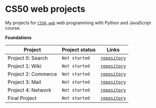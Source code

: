 # CS50 web projects
My projects for [`CS50 web`](https://cs50.harvard.edu/web/2020/) web programming with Python and JavaScript course.

**Foundations**

|Project                        |Project status                      |   Links                               
|-------------------------------|------------------------------------|---------------------------------------|
| Project 0: Search             | <code>Not started</code>           | 	 [`repository`](https://github.com/elinamad/CS50-web-projects/tree/main/search) 
| Project 1: Wiki               | <code>Not started</code>           | 	 [`repository`](https://github.com/elinamad/CS50-web-projects/tree/main/wiki)
| Project 2: Commerce           | <code>Not started</code>           | 	 [`repository`](https://github.com/elinamad/CS50-web-projects/tree/main/commerce)
| Project 3: Mail               | <code>Not started</code>           | 	 [`repository`](https://github.com/elinamad/CS50-web-projects/tree/main/mail)
| Project 4: Network            | <code>Not started</code>           | 	 [`repository`](https://github.com/elinamad/CS50-web-projects/tree/main/network)
| Final Project                 | <code>Not started</code>           | 	 [`repository`]()
